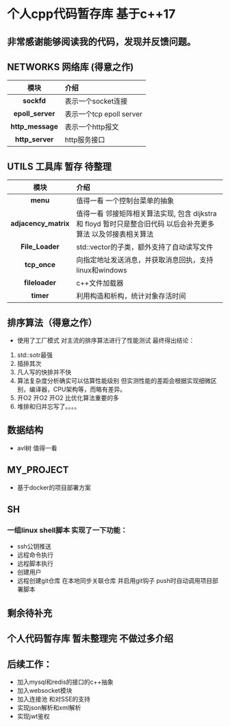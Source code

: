 # 个人cpp代码暂存库 基于c++17

## 非常感谢能够阅读我的代码，发现并反馈问题。

## NETWORKS 网络库 (得意之作)
| 模块                  | 介绍 |  
| :---:                 | :--- |  
| **sockfd**            | 表示一个socket连接 |  
| **epoll_server**      | 表示一个tcp epoll server |  
| **http_message**      | 表示一个http报文 |
| **http_server**       | http服务接口 |  

## UTILS 工具库 暂存 待整理
| 模块                  | 介绍 |  
| :---:                 | :--- |  
| **menu**              | 值得一看 一个控制台菜单的抽象 |
| **adjacency_matrix**  | 值得一看 邻接矩阵相关算法实现, 包含 dijkstra 和 floyd 暂时只是整合旧代码 以后会补充更多算法 以及邻接表相关算法 |
| **File_Loader**       | std::vector<T>的子类，额外支持了自动读写文件 |
| **tcp_once**          | 向指定地址发送消息，并获取消息回执，支持linux和windows |
| **fileloader**        | c++文件加载器 |  
| **timer**             | 利用构造和析构，统计对象存活时间 |

## 排序算法（得意之作）
* 使用了工厂模式 对主流的排序算法进行了性能测试 最终得出结论：  
1. std::sotr最强
2. 插排其次  
3. 凡人写的快排并不快  
4. 算法复杂度分析确实可以估算性能级别 但实测性能的差距会根据实现细微区别，编译器，CPU架构等，而略有差异。
5. 开O2 开O2 开O2 比优化算法重要的多  
6. 堆排和归并忘写了。。。。

## 数据结构
* avl树 值得一看

## MY_PROJECT
* 基于docker的项目部署方案

## SH
### 一组linux shell脚本 实现了一下功能：
* ssh公钥推送
* 远程命令执行
* 远程脚本执行
* 创建用户
* 远程创建git仓库 在本地同步关联仓库 并启用git钩子 push时自动调用项目部署脚本

## 剩余待补充
## 个人代码暂存库 暂未整理完 不做过多介绍

## 后续工作：
* 加入mysql和redis的接口的c++抽象
* 加入websocket模块
* 加入连接池 和对SSE的支持
* 实现json解析和xml解析
* 实现jwt鉴权

